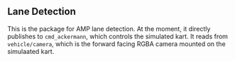 ## Lane Detection

This is the package for AMP lane detection. At the moment, it directly publishes to `cmd_ackermann`, which controls the simulated kart. It reads from `vehicle/camera`, which is the forward facing RGBA camera mounted on the simulaated kart. 